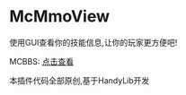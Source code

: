 # McMmoView
使用GUI查看你的技能信息,让你的玩家更方便吧!

MCBBS: [点击查看](https://www.mcbbs.net/thread-1300127-1-1.html)

本插件代码全部原创,基于HandyLib开发
